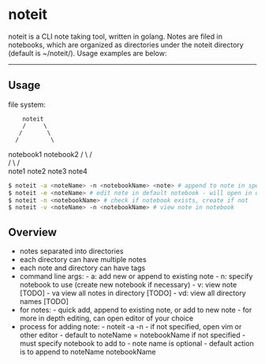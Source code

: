 # noteit
noteit is a CLI note taking tool, written in golang. Notes are filed in
notebooks, which are organized as directories under the noteit directory
(default is ~/noteit/). Usage examples are below:

---

## Usage

file system:

        noteit
        /     \
       /       \
      /         \
  notebook1   notebook2
  /     \        /   \
 /       \      /     \
 note1  note2  note3  note4

```bash
$ noteit -a <noteName> -n <notebookName> <note> # append to note in specified notebook
$ noteit -e <noteName> # edit note in default notebook - will open in default editor
$ noteit -n <notebookName> # check if notebook exists, create if not
$ noteit -v <noteName> -n <notebookName> # view note in notebook
```


## Overview

- notes separated into directories
- each directory can have multiple notes
- each note and directory can have tags
- command line args:
        - a: add new or append to existing note
        - n: specify notebook to use (create new notebook if necessary)
        - v: view note [TODO]
        - va view all notes in directory [TODO]
        - vd: view all directory names [TODO]
- for notes:
        - quick add, append to existing note, or add to new note
        - for more in depth editing, can open editor of your choice
- process for adding note:
        - noteit -a <noteName> -n <notebookName> <note>
                - if <note> not specified, open vim or other editor
        - default to noteName = notebookName if not specified
        - must specify notebook to add to
        - note name is optional
        - default action is to append to noteName notebookName
